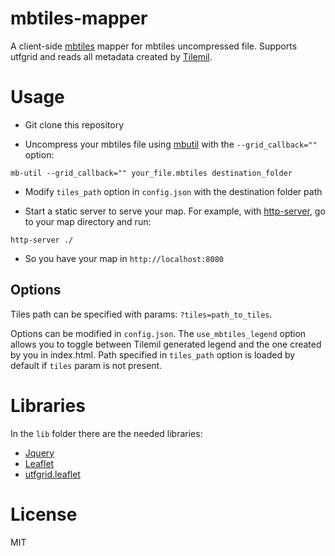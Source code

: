 mbtiles-mapper
==============

A client-side [mbtiles](https://github.com/mapbox/mbtiles-spec) mapper for mbtiles uncompressed file.
Supports utfgrid and reads all metadata created by [Tilemil](https://www.mapbox.com/tilemill/).

Usage
=====

* Git clone this repository

* Uncompress your mbtiles file using [mbutil](https://github.com/mapbox/mbutil) with the `--grid_callback=""` option:

```
mb-util --grid_callback="" your_file.mbtiles destination_folder
```

* Modify `tiles_path` option in `config.json` with the destination folder path

* Start a static server to serve your map. For example, with [http-server](https://www.npmjs.org/package/http-server), go to your map directory and run:

```
http-server ./
```

* So you have your map in `http://localhost:8080`

Options
-------

Tiles path can be specified with params: `?tiles=path_to_tiles`.

Options can be modified in `config.json`. The `use_mbtiles_legend` option allows you to toggle between Tilemil generated legend and the one
created by you in index.html. Path specified in `tiles_path` option is loaded by default if `tiles` param is not present.

Libraries
=========

In the `lib` folder there are the needed libraries:

* [Jquery](http://jquery.com/)
* [Leaflet](https://github.com/Leaflet/Leaflet)
* [utfgrid.leaflet](https://github.com/danzel/Leaflet.utfgrid)

License
=======
MIT





